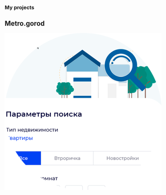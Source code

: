### My projects

## Metro.gorod 

[![Foo](https://github.com/promops/promops/blob/master/images/metro_preview.png)](https://raw.githubusercontent.com/promops/promops/master/images/creator.png)
